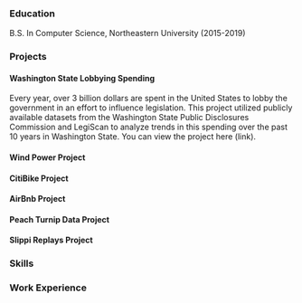 ### Education
B.S. In Computer Science, Northeastern University (2015-2019)

### Projects
#### Washington State Lobbying Spending
Every year, over 3 billion dollars are spent in the United States to lobby the government in an effort to influence legislation.  This project utilized publicly available datasets from the Washington State Public Disclosures Commission and LegiScan to analyze trends in this spending over the past 10 years in Washington State.  You can view the project here (link).  

#### Wind Power Project

#### CitiBike Project

#### AirBnb Project

#### Peach Turnip Data Project

#### Slippi Replays Project


### Skills


### Work Experience
